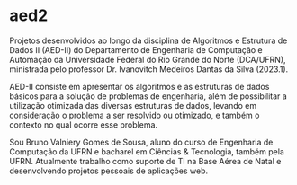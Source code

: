 # aed2
Projetos desenvolvidos ao longo da disciplina de Algoritmos e Estrutura de Dados II (AED-II) do Departamento de Engenharia de Computação e Automação da Universidade Federal do Rio Grande do Norte (DCA/UFRN), ministrada pelo professor Dr. Ivanovitch Medeiros Dantas da Silva (2023.1).

AED-II consiste em apresentar os algoritmos e as estruturas de dados básicos para a solução de problemas de engenharia, além de possibilitar a utilização otimizada das diversas estruturas de dados, levando em consideração o problema a ser resolvido ou otimizado, e também o contexto no qual ocorre esse problema.

Sou Bruno Valniery Gomes de Sousa, aluno do curso de Engenharia de Computação da UFRN e bacharel em Ciências & Tecnologia, também pela UFRN. Atualmente trabalho como suporte de TI na Base Aérea de Natal e desenvolvendo projetos pessoais de aplicações web.
